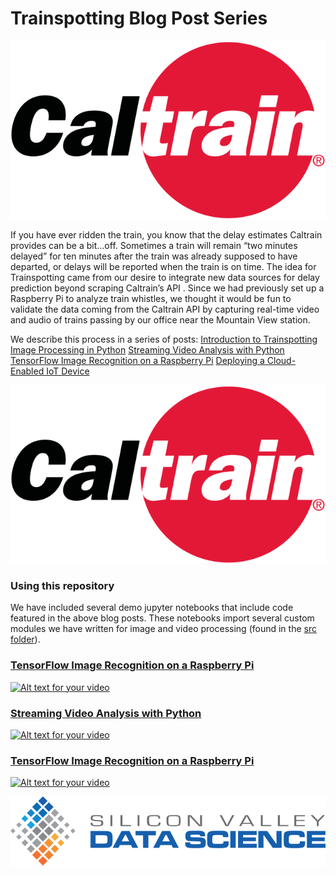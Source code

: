 # Trainspotting Blog Post Series
![Alt text](figures/caltrain.png?raw=true "Architecture")

If you have ever ridden the train, you know that the delay estimates Caltrain provides can be a bit…off. Sometimes a train will remain “two minutes delayed” for ten minutes after the train was already supposed to have departed, or delays will be reported when the train is on time. The idea for Trainspotting came from our desire to integrate new data sources for delay prediction beyond scraping Caltrain’s API . Since we had previously set up a Raspberry Pi to analyze train whistles, we thought it would be fun to validate the data coming from the Caltrain API by capturing real-time video and audio of trains passing by our office near the Mountain View station.

We describe this process in a series of posts:
    [Introduction to Trainspotting](https://svds.com/introduction-to-trainspotting/)
    [Image Processing in Python](http://www.svds.com/image-processing-python/)
    [Streaming Video Analysis with Python](http://www.svds.com/streaming-video-analysis-python/)
    [TensorFlow Image Recognition on a Raspberry Pi](http://svds.com/tensorflow-image-recognition-raspberry-pi/)
    [Deploying a Cloud-Enabled IoT Device]()

![Alt text](figures/caltrain.png?raw=true "Caltrain")

### Using this repository
We have included several demo jupyter notebooks that include code featured in the above blog posts. These notebooks import several custom modules we have written for image and video processing (found in the [src folder](/src)).
###  [TensorFlow Image Recognition on a Raspberry Pi](http://svds.com/tensorflow-image-recognition-raspberry-pi/)
[![Alt text for your video](https://img.youtube.com/vi/n0lCPXzaxTg/0.jpg?raw=true "TensorFlow Image Classification on a Raspberry Pi")](https://www.youtube.com/watch?v=n0lCPXzaxTg)

### [Streaming Video Analysis with Python](http://www.svds.com/streaming-video-analysis-python/)
[![Alt text for your video](https://img.youtube.com/vi/oLg50i2-No8/0.jpg?raw=true "Streaming Video Analysis with Python")](https://www.youtube.com/watch?v=oLg50i2-No8)

### [TensorFlow Image Recognition on a Raspberry Pi](http://svds.com/tensorflow-image-recognition-raspberry-pi/)
[![Alt text for your video](https://img.youtube.com/vi/oLg50i2-No8/0.jpg?raw=true "Streaming Video Analysis with Python")](https://www.youtube.com/watch?v=oLg50i2-No8)

![Alt text](figures/svds.png?raw=true "SVDS")

